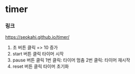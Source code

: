 # timer

### 링크

https://seokahi.github.io/timer/ 

1. 초 버튼 클릭 => 10 증가
2. start 버튼 클릭
   타이머 시작
3. pause 버튼 클릭
   1번 클릭: 타이머 멈춤
   2번 클릭: 타이머 재시작
4. reset 버튼 클릭
   타이머 초기화
   
